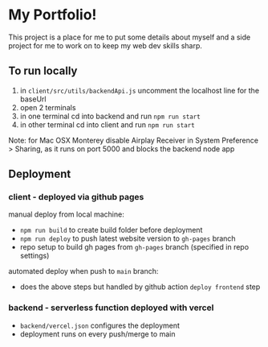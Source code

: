 # My Portfolio!

This project is a place for me to put some details about myself and a side project for me to work on to keep my web dev skills sharp.


## To run locally

1. in `client/src/utils/backendApi.js` uncomment the localhost line for the baseUrl
2. open 2 terminals
3. in one terminal cd into backend and run `npm run start`
4. in other terminal cd into client and run `npm run start`

Note: for Mac OSX Monterey disable Airplay Receiver in System Preference > Sharing, as it runs on port 5000 and blocks the backend node app


## Deployment

### client - deployed via github pages

manual deploy from local machine:
- `npm run build` to create build folder before deployment
- `npm run deploy` to push latest website version to `gh-pages` branch
- repo setup to build gh pages from `gh-pages` branch (specified in repo settings)

automated deploy when push to `main` branch:
- does the above steps but handled by github action `deploy frontend` step

### backend - serverless function deployed with vercel
- `backend/vercel.json` configures the deployment
- deployment runs on every push/merge to main
